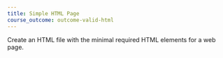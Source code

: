 ```yaml
---
title: Simple HTML Page
course_outcome: outcome-valid-html
---
```


Create an HTML file with the minimal required HTML elements for a web page.
